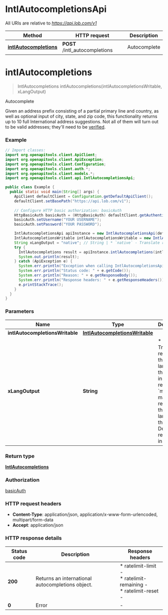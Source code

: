 # IntlAutocompletionsApi

All URIs are relative to *https://api.lob.com/v1*

| Method | HTTP request | Description |
|------------- | ------------- | -------------|
| [**intlAutocompletions**](IntlAutocompletionsApi.md#intlAutocompletions) | **POST** /intl_autocompletions | Autocomplete |


<a id="intlAutocompletions"></a>
# **intlAutocompletions**
> IntlAutocompletions intlAutocompletions(intlAutocompletionsWritable, xLangOutput)

Autocomplete

Given an address prefix consisting of a partial primary line and country, as well as optional input of city, state, and zip code, this functionality returns up to 10 full International address suggestions. Not all of them will turn out to be valid addresses; they&#39;ll need to be [verified](#operation/intl_verification).

### Example
```java
// Import classes:
import org.openapitools.client.ApiClient;
import org.openapitools.client.ApiException;
import org.openapitools.client.Configuration;
import org.openapitools.client.auth.*;
import org.openapitools.client.models.*;
import org.openapitools.client.api.IntlAutocompletionsApi;

public class Example {
  public static void main(String[] args) {
    ApiClient defaultClient = Configuration.getDefaultApiClient();
    defaultClient.setBasePath("https://api.lob.com/v1");
    
    // Configure HTTP basic authorization: basicAuth
    HttpBasicAuth basicAuth = (HttpBasicAuth) defaultClient.getAuthentication("basicAuth");
    basicAuth.setUsername("YOUR USERNAME");
    basicAuth.setPassword("YOUR PASSWORD");

    IntlAutocompletionsApi apiInstance = new IntlAutocompletionsApi(defaultClient);
    IntlAutocompletionsWritable intlAutocompletionsWritable = new IntlAutocompletionsWritable(); // IntlAutocompletionsWritable | 
    String xLangOutput = "native"; // String | * `native` - Translate response to the native language of the country in the request * `match` - match the response to the language in the request  Default response is in English. 
    try {
      IntlAutocompletions result = apiInstance.intlAutocompletions(intlAutocompletionsWritable, xLangOutput);
      System.out.println(result);
    } catch (ApiException e) {
      System.err.println("Exception when calling IntlAutocompletionsApi#intlAutocompletions");
      System.err.println("Status code: " + e.getCode());
      System.err.println("Reason: " + e.getResponseBody());
      System.err.println("Response headers: " + e.getResponseHeaders());
      e.printStackTrace();
    }
  }
}
```

### Parameters

| Name | Type | Description  | Notes |
|------------- | ------------- | ------------- | -------------|
| **intlAutocompletionsWritable** | [**IntlAutocompletionsWritable**](IntlAutocompletionsWritable.md)|  | |
| **xLangOutput** | **String**| * &#x60;native&#x60; - Translate response to the native language of the country in the request * &#x60;match&#x60; - match the response to the language in the request  Default response is in English.  | [optional] [enum: native, match] |

### Return type

[**IntlAutocompletions**](IntlAutocompletions.md)

### Authorization

[basicAuth](../README.md#basicAuth)

### HTTP request headers

 - **Content-Type**: application/json, application/x-www-form-urlencoded, multipart/form-data
 - **Accept**: application/json

### HTTP response details
| Status code | Description | Response headers |
|-------------|-------------|------------------|
| **200** | Returns an international autocompletions object. |  * ratelimit-limit -  <br>  * ratelimit-remaining -  <br>  * ratelimit-reset -  <br>  |
| **0** | Error |  -  |

